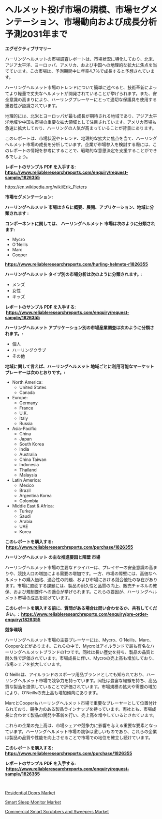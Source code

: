 <p><h1>ヘルメット投げ市場の規模、市場セグメンテーション、市場動向および成長分析予測2031年まで</h1></p><p><strong>エグゼクティブサマリー</strong></p>
<p><p>ハーリングヘルメットの市場調査レポートは、市場状況に特化しており、北米、アジア太平洋、ヨーロッパ、アメリカ、および中国への地理的な拡大に焦点を当てています。この市場は、予測期間中に年率4.7％で成長すると予想されています。</p><p>ハーリングヘルメット市場のトレンドについて簡単に述べると、技術革新によってより軽量で丈夫なヘルメットが開発されていることが挙げられます。また、安全意識の高まりにより、ハーリングプレーヤーにとって適切な保護具を使用する重要性が認識されています。</p><p>地理的には、北米とヨーロッパが最も成長が期待される地域であり、アジア太平洋地域や中国も市場の重要な拡大領域として注目されています。アメリカ市場も急速に拡大しており、ハーリングの人気が高まっていることが背景にあります。</p><p>このレポートは、市場状況やトレンド、地理的な拡大に焦点を当て、ハーリングヘルメット市場の成長を分析しています。企業が市場参入を検討する際には、このレポートの情報を参考にすることで、戦略的な意思決定を支援することができるでしょう。</p></p>
<p><strong>レポートのサンプル PDF を入手する: <a href="https://www.reliableresearchreports.com/enquiry/request-sample/1826355">https://www.reliableresearchreports.com/enquiry/request-sample/1826355</a></strong></p>
<p><a href="https://en.wikipedia.org/wiki/Erik_Pieters">https://en.wikipedia.org/wiki/Erik_Pieters</a></p>
<p><strong>市場セグメンテーション:</strong></p>
<p><strong> ハーリングヘルメット 市場はさらに概要、展開、アプリケーション、地域に分類されます :</strong></p>
<p><strong>コンポーネントに関しては、 ハーリングヘルメット 市場は次のように分類されます: &nbsp;</strong></p>
<p><ul><li>Mycro</li><li>O'Neills</li><li>Marc</li><li>Cooper</li></ul></p>
<p><strong><a href="https://www.reliableresearchreports.com/hurling-helmets-r1826355">https://www.reliableresearchreports.com/hurling-helmets-r1826355</a></strong></p>
<p><strong> ハーリングヘルメット タイプ別の市場分析は次のように分類されます。:</strong></p>
<p><ul><li>メンズ</li><li>女性</li><li>キッズ</li></ul></p>
<p><strong>レポートのサンプル PDF を入手する: &nbsp;<a href="https://www.reliableresearchreports.com/enquiry/request-sample/1826355">https://www.reliableresearchreports.com/enquiry/request-sample/1826355</a></strong></p>
<p><strong> ハーリングヘルメット アプリケーション別の市場産業調査は次のように分類されます。:</strong></p>
<p><ul><li>個人</li><li>ハーリングクラブ</li><li>その他</li></ul></p>
<p><strong>地域に関して言えば、ハーリングヘルメット 地域ごとに利用可能なマーケットプレーヤーは次のとおりです。:</strong></p>
<p><ul>
    <li>
        North America:
        <ul>
            <li>United States</li>
            <li>Canada</li>
        </ul>
    </li>
    <li>
        Europe:
        <ul>
            <li>Germany</li>
            <li>France</li>
            <li>U.K.</li>
            <li>Italy</li>
            <li>Russia</li>
        </ul>
    </li>
    <li>
        Asia-Pacific:
        <ul>
            <li>China</li>
            <li>Japan</li>
            <li>South Korea</li>
            <li>India</li>
            <li>Australia</li>
            <li>China Taiwan</li>
            <li>Indonesia</li>
            <li>Thailand</li>
            <li>Malaysia</li>
        </ul>
    </li>
    <li>
        Latin America:
        <ul>
            <li>Mexico</li>
            <li>Brazil</li>
            <li>Argentina Korea</li>
            <li>Colombia</li>
        </ul>
    </li>
    <li>
        Middle East & Africa:
        <ul>
            <li>Turkey</li>
            <li>Saudi</li>
            <li>Arabia</li>
            <li>UAE</li>
            <li>Korea</li>
        </ul>
    </li>
    </ul></p>
<p><strong>このレポートを購入する: &nbsp;<a href="https://www.reliableresearchreports.com/purchase/1826355">https://www.reliableresearchreports.com/purchase/1826355</a></strong></p>
<p><strong>ハーリングヘルメット の主な推進要因と障壁 市場</strong></p>
<p><p>ハーリングヘルメット市場の主要なドライバーは、プレイヤーの安全意識の高まりや、競技人口の増加による需要の増加です。一方、市場の障壁には、高価なヘルメットの購入価格、適合性の問題、および市場における競合他社の存在があります。市場に直面する課題には、製品の耐久性と品質の向上、販売チャネルの確保、および規制要件への適合が挙げられます。これらの要因が、ハーリングヘルメット市場の成長を妨げています。</p></p>
<p><strong>このレポートを購入する前に、質問がある場合は問い合わせるか、共有してください。:&nbsp; <a href="https://www.reliableresearchreports.com/enquiry/pre-order-enquiry/1826355">https://www.reliableresearchreports.com/enquiry/pre-order-enquiry/1826355</a></strong></p>
<p><strong>競争環境</strong></p>
<p><p>ハーリングヘルメット市場の主要プレーヤーには、Mycro、O'Neills、Marc、Cooperなどがあります。これらの中で、Mycroはアイルランドで最も有名なハーリングヘルメットブランドの1つです。同社は長い歴史を持ち、製品の品質と耐久性で評価されています。市場成長に伴い、Mycroの売上高も増加しており、市場シェアを拡大しています。</p><p>O'Neillsは、アイルランドのスポーツ用品ブランドとしても知られており、ハーリングヘルメット市場で競争力を持っています。同社は豊富な経験を持ち、高品質な製品を提供していることで評価されています。市場規模の拡大や需要の増加により、O'Neillsの売上高も増加傾向にあります。</p><p>MarcとCooperもハーリングヘルメット市場で重要なプレーヤーとして位置付けられており、競争力のある製品ラインナップを持っています。両社とも、市場成長に合わせて製品の開発や革新を行い、売上高を増やしているとされています。</p><p>これらの企業の売上高は、市場シェアや競争力に影響を与える重要な要素となっています。ハーリングヘルメット市場の競争は激しいものであり、これらの企業は製品の品質や性能を向上させることで市場での地位を確立し続けています。</p></p>
<p><strong>このレポートを購入する: &nbsp; <a href="https://www.reliableresearchreports.com/purchase/1826355">https://www.reliableresearchreports.com/purchase/1826355</a></strong></p>
<p><strong>レポートのサンプル PDF を入手する: &nbsp;<a href="https://www.reliableresearchreports.com/enquiry/request-sample/1826355">https://www.reliableresearchreports.com/enquiry/request-sample/1826355</a></strong><strong></strong></p>
<p>&nbsp;</p>
<p><p><a href="https://github.com/AarobcfAusbdnjvXff/Market-Research-Report-List-1/blob/main/residential-doors-market.md">Residential Doors Market</a></p><p><a href="https://github.com/ifhhndtz21/Market-Research-Report-List-1/blob/main/smart-sleep-monitor-market.md">Smart Sleep Monitor Market</a></p><p><a href="https://issuu.com/reportprime-2/docs/commercial-smart-scrubbers-and-sweepers-market-siz">Commercial Smart Scrubbers and Sweepers Market</a></p></p>